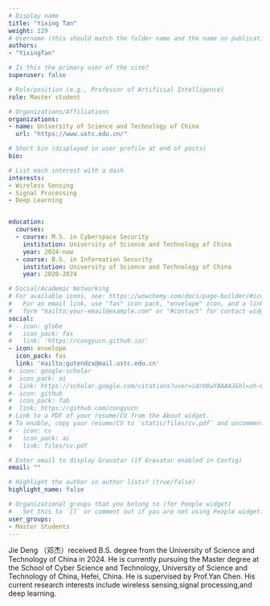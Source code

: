 ```yaml
---
# Display name
title: "Yixing Tan"
weight: 129
# Username (this should match the folder name and the name on publications)
authors:
- "YixingTan"

# Is this the primary user of the site?
superuser: false

# Role/position (e.g., Professor of Artificial Intelligence)
role: Master student

# Organizations/Affiliations
organizations:
- name: University of Science and Technology of China
  url: "https://www.ustc.edu.cn/"

# Short bio (displayed in user profile at end of posts)
bio:

# List each interest with a dash
interests:
- Wireless Sensing
- Signal Processing
- Deep Learning


education:
  courses:
  - course: M.S. in Cyberspace Security
    institution: University of Science and Technology of China
    year: 2024-now
  - course: B.S. in Information Security
    institution: University of Science and Technology of China
    year: 2020-2024

# Social/Academic Networking
# For available icons, see: https://wowchemy.com/docs/page-builder/#icons
#   For an email link, use "fas" icon pack, "envelope" icon, and a link in the
#   form "mailto:your-email@example.com" or "#contact" for contact widget.
social:
# - icon: globe
#   icon_pack: fas
#   link: 'https://congyucn.github.io/'
- icon: envelope
  icon_pack: fas
  link: 'mailto:gutendzx@mail.ustc.edu.cn'
#- icon: google-scholar
#  icon_pack: ai
#  link: https://scholar.google.com/citations?user=idrU8wYAAAAJ&hl=zh-CN
#- icon: github
#  icon_pack: fab
#  link: https://github.com/congyucn
# Link to a PDF of your resume/CV from the About widget.
# To enable, copy your resume/CV to `static/files/cv.pdf` and uncomment the lines below.
# - icon: cv
#   icon_pack: ai
#   link: files/cv.pdf

# Enter email to display Gravatar (if Gravatar enabled in Config)
email: ""

# Highlight the author in author lists? (true/false)
highlight_name: false

# Organizational groups that you belong to (for People widget)
#   Set this to `[]` or comment out if you are not using People widget.
user_groups:
- Master Students
---
```


Jie Deng （邓杰）received B.S. degree from the University of Science and Technology of China in 2024. He is currently pursuing the Master degree at the School of Cyber Science and Technology, University of Science and Technology of China, Hefei, China. He is supervised by Prof.Yan Chen. His current research interests include wireless sensing,signal processing,and deep learning.
